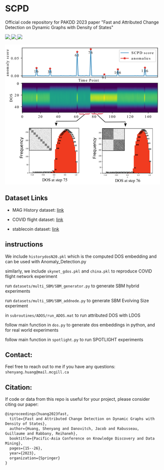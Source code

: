 # SCPD
Official code repository for PAKDD 2023 paper "Fast and Attributed Change Detection on Dynamic Graphs with Density of States" 

<p>
  <a href="https://link.springer.com/book/10.1007/978-3-031-33374-3">
    <img src="https://img.shields.io/badge/Paper-link-important">
  </a>
  <a href="https://arxiv.org/abs/2305.08750">
    <img src="https://img.shields.io/badge/arXiv-pdf-yellowgreen">
  </a>
  <a href="https://youtu.be/20zusjJZNdo">
    <img src="https://img.shields.io/badge/Youtube-Recording-orange">
  </a>
</p>

![SCPD](figs/crown_pic.png)


## Dataset Links

- MAG History dataset: [link](https://object-arbutus.cloud.computecanada.ca/tgb/history_scpd.zip)

- COVID flight dataset: [link](https://object-arbutus.cloud.computecanada.ca/tgb/flight_scpd.zip)

- stablecoin dataset: [link](https://object-arbutus.cloud.computecanada.ca/tgb/stablecoin_scpd.zip)


## instructions

We include `historydosN20.pkl` which is the computed DOS embedding and can be used with Anomaly_Detection.py

similarly, we include `skynet_gdos.pkl` and `china.pkl` to reproduce COVID flight network experiment

run `datasets/multi_SBM/SBM_generator.py` to generate SBM hybrid experiments

run `datasets/multi_SBM/SBM_addnode.py` to generate SBM Evolving Size experiment

in `subroutines/ADOS/run_ADOS.mat` to run attributed DOS with LDOS 

follow main function in `dos.py` to generate dos embeddings in python, and for real world experiments

follow main function in `spotlight.py` to run SPOTLIGHT experiments

## Contact:

Feel free to reach out to me if you have any questions: `shenyang.huang@mail.mcgill.ca`


## Citation:

If code or data from this repo is useful for your project, please consider citing our paper:
```
@inproceedings{huang2023fast,
  title={Fast and Attributed Change Detection on Dynamic Graphs with Density of States},
  author={Huang, Shenyang and Danovitch, Jacob and Rabusseau, Guillaume and Rabbany, Reihaneh},
  booktitle={Pacific-Asia Conference on Knowledge Discovery and Data Mining},
  pages={15--26},
  year={2023},
  organization={Springer}
}
```
